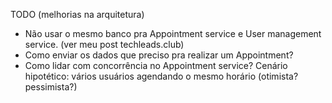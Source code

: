 TODO (melhorias na arquitetura)

- Não usar o mesmo banco pra Appointment service e User management service. (ver meu post techleads.club)
- Como enviar os dados que preciso pra realizar um Appointment?
- Como lidar com concorrência no Appointment service?
Cenário hipotético: vários usuários agendando o mesmo horário (otimista? pessimista?)